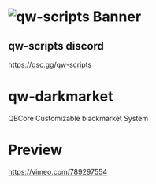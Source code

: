 # ![qw-scripts Banner](https://i.imgur.com/68jLFg3.png)

## qw-scripts discord

<https://dsc.gg/qw-scripts>

# qw-darkmarket
QBCore Customizable blackmarket System

# Preview
https://vimeo.com/789297554
